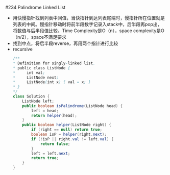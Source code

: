 \#234 Palindrome Linked List
* 用快慢指针找到列表中间值，当快指针到达列表尾端时，慢指针所在位置就是列表的中间。慢指针移动时将前半段数字记录入stack中，后半段再pop出，将数值与后半段值比较。Time Complexity是O（n），space complexity是O（n/2），space不满足要求
* 找到中点，将后半段reverse，再用两个指针进行比较
* recursive
  ```java
  /**
  * Definition for singly-linked list.
  * public class ListNode {
  *     int val;
  *     ListNode next;
  *     ListNode(int x) { val = x; }
  * }
  */
  class Solution {
      ListNode left;
      public boolean isPalindrome(ListNode head) {
          left = head;
          return helper(head);
      }
      public boolean helper(ListNode right) {
          if (right == null) return true;
          boolean isP = helper(right.next);
          if (!isP || right.val != left.val) {
              return false;
          }
          left = left.next;
          return true;
      }
  }
  ```

